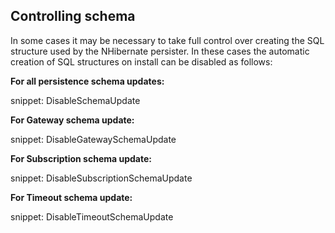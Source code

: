 
## Controlling schema

In some cases it may be necessary to take full control over creating the SQL structure used by the NHibernate persister. In these cases the automatic creation of SQL structures on install can be disabled as follows:


**For all persistence schema updates:**

snippet: DisableSchemaUpdate


**For Gateway schema update:**

snippet: DisableGatewaySchemaUpdate


**For Subscription schema update:**

snippet: DisableSubscriptionSchemaUpdate


**For Timeout schema update:**

snippet: DisableTimeoutSchemaUpdate

